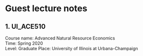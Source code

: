 # Guest lecture notes

## 1. UI_ACE510   
Course name: Advanced Natural Resource Economics   
Time: Spring 2020   
Level: Graduate 
Place: University of Illinois at Urbana-Champaign   


